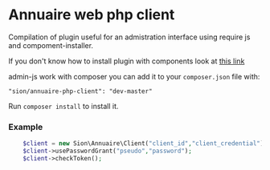 # Annuaire web php client

Compilation of plugin useful for an admistration interface using require js and compoment-installer.

If you don't know how to install plugin with components look at [this link](https://github.com/RobLoach/component-installer)

admin-js work with composer you can add it to your `composer.json` file
with:

    "sion/annuaire-php-client": "dev-master"

Run `composer install` to install it.

### Example 

```php
    $client = new Sion\Annuaire\Client("client_id","client_credential");
    $client->usePasswordGrant("pseudo","password");
    $client->checkToken();
```